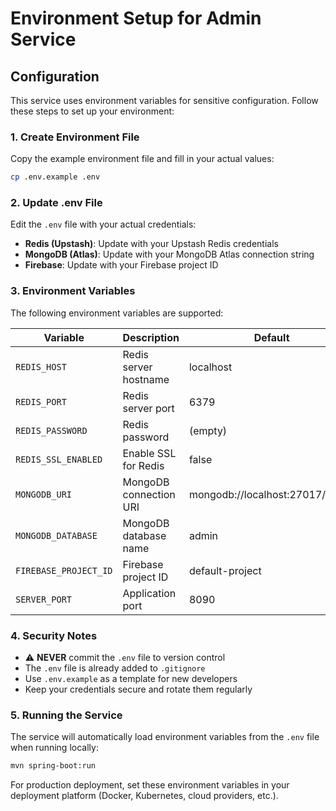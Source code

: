 # Environment Setup for Admin Service

## Configuration

This service uses environment variables for sensitive configuration. Follow these steps to set up your environment:

### 1. Create Environment File

Copy the example environment file and fill in your actual values:

```bash
cp .env.example .env
```

### 2. Update .env File

Edit the `.env` file with your actual credentials:

- **Redis (Upstash)**: Update with your Upstash Redis credentials
- **MongoDB (Atlas)**: Update with your MongoDB Atlas connection string
- **Firebase**: Update with your Firebase project ID

### 3. Environment Variables

The following environment variables are supported:

| Variable              | Description            | Default                         |
| --------------------- | ---------------------- | ------------------------------- |
| `REDIS_HOST`          | Redis server hostname  | localhost                       |
| `REDIS_PORT`          | Redis server port      | 6379                            |
| `REDIS_PASSWORD`      | Redis password         | (empty)                         |
| `REDIS_SSL_ENABLED`   | Enable SSL for Redis   | false                           |
| `MONGODB_URI`         | MongoDB connection URI | mongodb://localhost:27017/admin |
| `MONGODB_DATABASE`    | MongoDB database name  | admin                           |
| `FIREBASE_PROJECT_ID` | Firebase project ID    | default-project                 |
| `SERVER_PORT`         | Application port       | 8090                            |

### 4. Security Notes

- ⚠️ **NEVER** commit the `.env` file to version control
- The `.env` file is already added to `.gitignore`
- Use `.env.example` as a template for new developers
- Keep your credentials secure and rotate them regularly

### 5. Running the Service

The service will automatically load environment variables from the `.env` file when running locally:

```bash
mvn spring-boot:run
```

For production deployment, set these environment variables in your deployment platform (Docker, Kubernetes, cloud providers, etc.).
